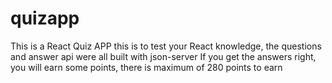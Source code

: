 # quizapp
This is a React Quiz APP
this is to test your React knowledge, the questions and answer api were all built with json-server
If you get the answers right, you will earn some points, there is maximum of 280 points to earn
